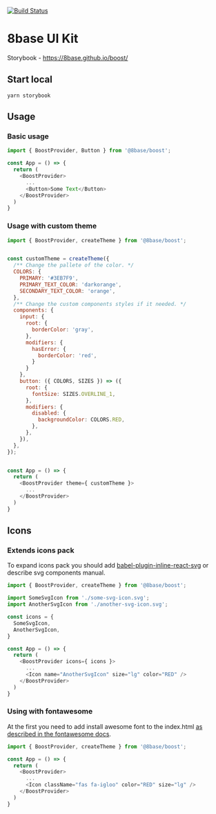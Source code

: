 [![Build Status](https://travis-ci.org/8base/boost.svg?branch=master)](https://travis-ci.org/8base/boost)

# 8base UI Kit
Storybook - https://8base.github.io/boost/

## Start local
```
yarn storybook
```

## Usage

### Basic usage

```js
import { BoostProvider, Button } from '@8base/boost';

const App = () => {
  return (
    <BoostProvider>
      ...
      <Button>Some Text</Button>
    </BoostProvider>
  )
}
```

### Usage with custom theme

```js
import { BoostProvider, createTheme } from '@8base/boost';


const customTheme = createTheme({
  /** Change the pallete of the color. */
  COLORS: {
    PRIMARY: '#3EB7F9',
    PRIMARY_TEXT_COLOR: 'darkorange',
    SECONDARY_TEXT_COLOR: 'orange',
  },
  /** Change the custom components styles if it needed. */
  components: {
    input: {
      root: {
        borderColor: 'gray',
      },
      modifiers: {
        hasError: {
          borderColor: 'red',
        }
      }
    },
    button: ({ COLORS, SIZES }) => ({
      root: {
        fontSize: SIZES.OVERLINE_1,
      },
      modifiers: {
        disabled: {
          backgroundColor: COLORS.RED,
        },
      },
    }),
  },
});


const App = () => {
  return (
    <BoostProvider theme={ customTheme }>
      ...
    </BoostProvider>
  )
}
```


## Icons

### Extends icons pack
To expand icons pack you should add [babel-plugin-inline-react-svg](https://www.npmjs.com/package/babel-plugin-inline-react-svg) or describe svg 
components manual.

```js
import { BoostProvider, createTheme } from '@8base/boost';

import SomeSvgIcon from './some-svg-icon.svg';
import AnotherSvgIcon from './another-svg-icon.svg';

const icons = {
  SomeSvgIcon,
  AnotherSvgIcon,
}

const App = () => {
  return (
    <BoostProvider icons={ icons }>
      ...
      <Icon name="AnotherSvgIcon" size="lg" color="RED" />
    </BoostProvider>
  )
}
```


### Using with fontawesome
At the first you need to add install awesome font to the index.html [as described in the fontawesome docs](https://fontawesome.com/start).

```js
import { BoostProvider, createTheme } from '@8base/boost';

const App = () => {
  return (
    <BoostProvider>
      ...
      <Icon className="fas fa-igloo" color="RED" size="lg" />
    </BoostProvider>
  )
}
```
